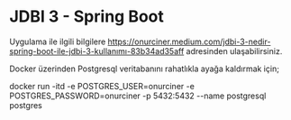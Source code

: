 # JDBI 3 - Spring Boot
Uygulama ile ilgili bilgilere https://onurciner.medium.com/jdbi-3-nedir-spring-boot-ile-jdbi-3-kullanımı-83b34ad35aff adresinden ulaşabilirsiniz.



Docker üzerinden Postgresql veritabanını rahatlıkla ayağa kaldırmak için;

docker run -itd -e POSTGRES_USER=onurciner -e POSTGRES_PASSWORD=onurciner -p 5432:5432 --name postgresql postgres
